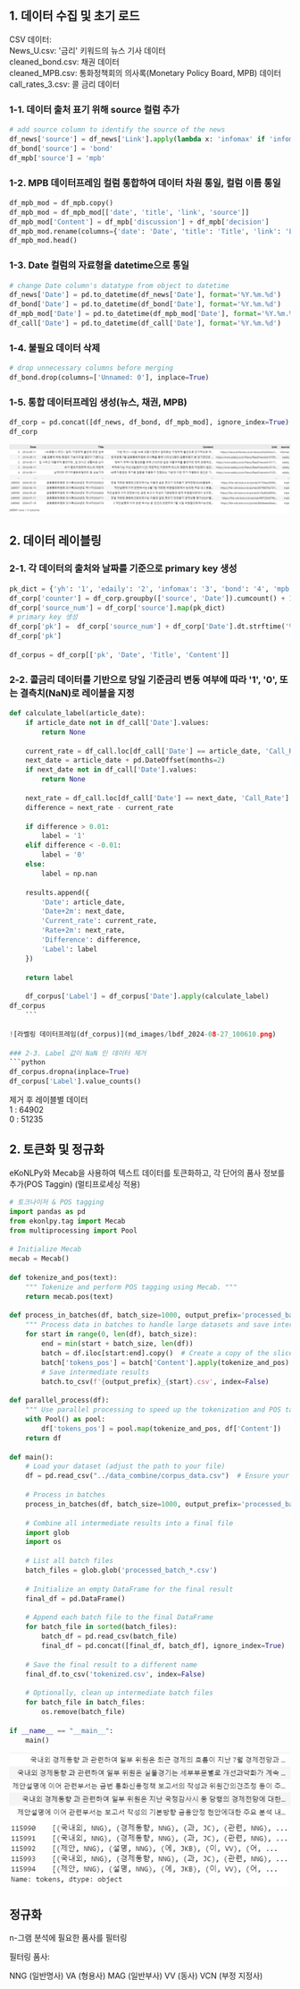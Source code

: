 ## 1. 데이터 수집 및 초기 로드
CSV 데이터:<br>
News_U.csv: '금리' 키워드의 뉴스 기사 데이터<br>
cleaned_bond.csv: 채권 데이터<br>
cleaned_MPB.csv: 통화정책회의 의사록(Monetary Policy Board, MPB) 데이터<br>
call_rates_3.csv: 콜 금리 데이터<br>

 ### 1-1. 데이터 출처 표기 위해 source 컬럼 추가
```python
# add source column to identify the source of the news
df_news['source'] = df_news['Link'].apply(lambda x: 'infomax' if 'infomax' in x else ('edaily' if 'edaily' in x else 'yh' if 'yna' in x else None))
df_bond['source'] = 'bond'
df_mpb['source'] = 'mpb'
```

### 1-2. MPB 데이터프레임 컬럼 통합하여 데이터 차원 통일, 컬럼 이름 통일
```python
df_mpb_mod = df_mpb.copy()
df_mpb_mod = df_mpb_mod[['date', 'title', 'link', 'source']]
df_mpb_mod['Content'] = df_mpb['discussion'] + df_mpb['decision']
df_mpb_mod.rename(columns={'date': 'Date', 'title': 'Title', 'link': 'Link'}, inplace=True)
df_mpb_mod.head()
```

### 1-3. Date 컬럼의 자료형을 datetime으로 통일
```python
# change Date column's datatype from object to datetime
df_news['Date'] = pd.to_datetime(df_news['Date'], format='%Y.%m.%d')
df_bond['Date'] = pd.to_datetime(df_bond['Date'], format='%Y.%m.%d')
df_mpb_mod['Date'] = pd.to_datetime(df_mpb_mod['Date'], format='%Y.%m.%d')
df_call['Date'] = pd.to_datetime(df_call['Date'], format='%Y.%m.%d')
```

### 1-4. 불필요 데이터 삭제
```python
# drop unnecessary columns before merging
df_bond.drop(columns=['Unnamed: 0'], inplace=True)
```

### 1-5. 통합 데이터프레임 생성(뉴스, 채권, MPB)
```python
df_corp = pd.concat([df_news, df_bond, df_mpb_mod], ignore_index=True)
df_corp
```

![통합 데이터프레임(df_corp)](md_images/2024-08-27_100421.png)
## 2. 데이터 레이블링

### 2-1. 각 데이터의 출처와 날짜를 기준으로 primary key 생성
```python
pk_dict = {'yh': '1', 'edaily': '2', 'infomax': '3', 'bond': '4', 'mpb': '5'}
df_corp['counter'] = df_corp.groupby(['source', 'Date']).cumcount() + 1
df_corp['source_num'] = df_corp['source'].map(pk_dict)
# primary key 생성
df_corp['pk'] =  df_corp['source_num'] + df_corp['Date'].dt.strftime('%Y%m%d') + df_corp['counter'].apply(lambda x: f'{x:03}')
df_corp['pk']

df_corpus = df_corp[['pk', 'Date', 'Title', 'Content']]
```

### 2-2. 콜금리 데이터를 기반으로 당일 기준금리 변동 여부에 따라 '1', '0', 또는 결측치(NaN)로 레이블을 지정
```python
def calculate_label(article_date):
    if article_date not in df_call['Date'].values:
        return None
    
    current_rate = df_call.loc[df_call['Date'] == article_date, 'Call_Rate'].values[0]
    next_date = article_date + pd.DateOffset(months=2)
    if next_date not in df_call['Date'].values:
        return None
    
    next_rate = df_call.loc[df_call['Date'] == next_date, 'Call_Rate'].values[0]
    difference = next_rate - current_rate

    if difference > 0.01:
        label = '1'
    elif difference < -0.01:
        label = '0'
    else:
        label = np.nan

    results.append({
        'Date': article_date,
        'Date+2m': next_date,
        'Current_rate': current_rate,
        'Rate+2m': next_rate,
        'Difference': difference,
        'Label': label
    })

    return label

    df_corpus['Label'] = df_corpus['Date'].apply(calculate_label)
df_corpus
    ```

![라벨링 데이터프레임(df_corpus)](md_images/lbdf_2024-08-27_100610.png)

### 2-3. Label 값이 NaN 인 데이터 제거
```python
df_corpus.dropna(inplace=True)
df_corpus['Label'].value_counts()
```
제거 후 레이블별 데이터<br>
1 : 64902<br> 
0 : 51235<br>


## 2. 토큰화 및 정규화
eKoNLPy와 Mecab을 사용하여 텍스트 데이터를 토큰화하고, 각 단어의 품사 정보를 추가(POS Taggin) (멀티프로세싱 적용)

```python
# 토크나이저 & POS tagging
import pandas as pd
from ekonlpy.tag import Mecab
from multiprocessing import Pool

# Initialize Mecab
mecab = Mecab()

def tokenize_and_pos(text):
    """ Tokenize and perform POS tagging using Mecab. """
    return mecab.pos(text)

def process_in_batches(df, batch_size=1000, output_prefix='processed_batch'):
    """ Process data in batches to handle large datasets and save intermediate results. """
    for start in range(0, len(df), batch_size):
        end = min(start + batch_size, len(df))
        batch = df.iloc[start:end].copy()  # Create a copy of the slice
        batch['tokens_pos'] = batch['Content'].apply(tokenize_and_pos)
        # Save intermediate results
        batch.to_csv(f'{output_prefix}_{start}.csv', index=False)

def parallel_process(df):
    """ Use parallel processing to speed up the tokenization and POS tagging. """
    with Pool() as pool:
        df['tokens_pos'] = pool.map(tokenize_and_pos, df['Content'])
    return df

def main():
    # Load your dataset (adjust the path to your file)
    df = pd.read_csv("../data_combine/corpus_data.csv")  # Ensure your CSV file has a column named 'Content'

    # Process in batches
    process_in_batches(df, batch_size=1000, output_prefix='processed_batch')

    # Combine all intermediate results into a final file
    import glob
    import os

    # List all batch files
    batch_files = glob.glob('processed_batch_*.csv')

    # Initialize an empty DataFrame for the final result
    final_df = pd.DataFrame()

    # Append each batch file to the final DataFrame
    for batch_file in sorted(batch_files):
        batch_df = pd.read_csv(batch_file)
        final_df = pd.concat([final_df, batch_df], ignore_index=True)

    # Save the final result to a different name
    final_df.to_csv('tokenized.csv', index=False)

    # Optionally, clean up intermediate batch files
    for batch_file in batch_files:
        os.remove(batch_file)

if __name__ == "__main__":
    main()
```
![토큰화, 품사태깅 전](md_images\before_tokenize.png)
![토큰화, 품사태깅 후](md_images\after_tokenize.png)

## 정규화
n-그램 분석에 필요한 품사를 필터링

필터링 품사:

NNG (일반명사)
VA (형용사)
MAG (일반부사)
VV (동사)
VCN (부정 지정사)